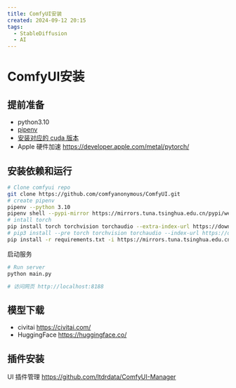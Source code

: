 ```yaml
---
title: ComfyUI安装
created: 2024-09-12 20:15
tags:
  - StableDiffusion
  - AI
---
```


<!-- markdownlint-disable MD025 -->

# ComfyUI安装

## 提前准备

- python3.10
- [pipenv](../../Develop/Python/Pipenv.md)
- [安装对应的 cuda 版本](../Nvida%20Cuda.md)
- Apple 硬件加速 <https://developer.apple.com/metal/pytorch/>

## 安装依赖和运行

```bash
# Clone comfyui repo
git clone https://github.com/comfyanonymous/ComfyUI.git
# create pipenv
pipenv --python 3.10
pipenv shell --pypi-mirror https://mirrors.tuna.tsinghua.edu.cn/pypi/web/simple
# intall torch
pip install torch torchvision torchaudio --extra-index-url https://download.pytorch.org/whl/cu124
# pip3 install --pre torch torchvision torchaudio --index-url https://download.pytorch.org/whl/nightly/cu124
pip install -r requirements.txt -i https://mirrors.tuna.tsinghua.edu.cn/pypi/web/simple
```

启动服务

```bash
# Run server
python main.py

# 访问网页 http://localhost:8188
```

## 模型下载

- civitai <https://civitai.com/>
- HuggingFace <https://huggingface.co/>

## 插件安装

UI 插件管理 <https://github.com/ltdrdata/ComfyUI-Manager>
